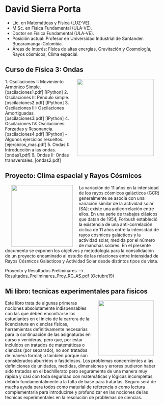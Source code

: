 <h1>David Sierra Porta</h1>

- Lic. en Matemáticas y Física (LUZ-VE). 
- M.Sc. en Física Fundamental (ULA-VE). 
- Doctor en Física Fundamental (ULA-VE).
- Posición actual: Profesor en Universidad Industrial de Santander. Bucaramanga-Colombia.
- Áreas de Interés: Física de altas energías, Gravitación y Cosmología, Rayos cósmicos, Clima espacial.

<h2>Curso de Física 3: Ondas</h2>
<img src="https://www.insidescience.org/sites/default/files/sites/default/files/images/articles/top-images/2019/Waves_topNteaser.jpg" style="float:right" width="250" hspace="20">
1. Oscilaciones I: Movimiento Armónico Simple. [oscilaciones1.pdf] [IPython]
2. Oscilaciones II: Péndulo simple. [oscilaciones2.pdf] [IPython]
3. Oscilaciones III: Oscilaciones Amortiguadas. [oscilaciones3.pdf] [IPython]
4. Oscilaciones IV: Oscilaciones Forzadas y Resonancia. [oscilaciones4.pdf] [IPython]
  - Algunos ejercicios resueltos. [ejercicios_mas.pdf]
5. Ondas I: Introducción a las ondas. [ondas1.pdf]
6. Ondas II: Ondas transversales. [ondas2.pdf]

<h2>Proyecto: Clima espacial y Rayos Cósmicos</h2>
<img src="https://www.wired.com/wp-content/uploads/images_blogs/wiredscience/2012/02/solarflare.jpg" style="float:left" width="200" hspace="20"> La variación de 11 años en la intensidad de los rayos cósmicos galácticos (GCR) generalmente se asocia con una variación similar de la actividad solar (SA); existe una anticorrelación entre ellos. En una serie de trabajos clásicos que datan de 1954, Forbush estableció la existencia de una anti-correlación cíclica de 11 años entre la intensidad de rayos cósmicos galácticos y la actividad solar, medida por el número de manchas solares. En el presente documento se exponen los objetivos y metodología para la consolidación de un proyecto encaminado al estudio de las relaciones entre Intensidad de Rayos Cósmicos Galácticos y Actividad Solar desde distintos tipos de vista.

Proyecto y Resultados Preliminares --> Resultados_Preliminares_Proy_RC_AS.pdf (Octubre19)

<h2>Mi libro: tecnicas experimentales para fisicos</h2>
<img src="https://images-na.ssl-images-amazon.com/images/I/41HgV-STn-L._SX339_BO1,204,203,200_.jpg" style="float:right" width="180" hspace="20"> Este libro trata de algunas primeras nociones absolutamente indispensables con las que deben encontrarse los estudiantes en el inicio de la carrera de la licenciatura en ciencias físicas, herramientas definitivamente necesarias para la continuación de las asignaturas en curso y venideras, pero que, por estar incluídos en tratados de matemáticas o ciencias (por separado), no son tratados de manera formal; o también porque son considerados aburridos o fastidiosos. Los problemas concernientes a las definiciones de unidades, medidas, dimensiones y errores pudieron haber sido tratados en el bachillerato pero seguramente de una manera muy rápida y casi con toda seguridad con matemáticas y lógicas incompletas, debido fundamentalmente a la falta de base para tratarlas. Seguro será de mucha ayuda para todos como material de referencia o como lectura complementaria para introducirse y profundizar en las nociones de las técnicas experimentales en la resolución de problemas de ciencias.
